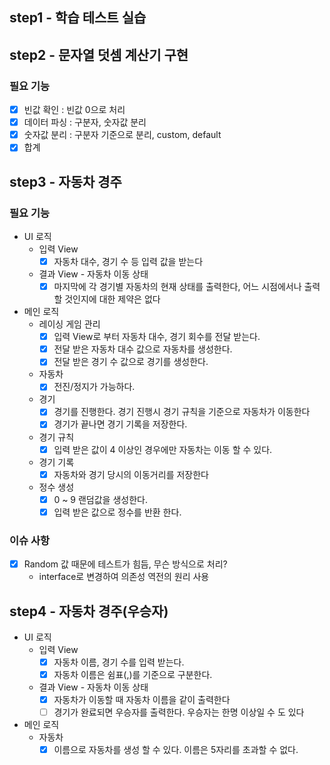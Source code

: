 ## step1 - 학습 테스트 실습

## step2 - 문자열 덧셈 계산기 구현

### 필요 기능
  - [x] 빈값 확인 : 빈값 0으로 처리
  - [x] 데이터 파싱 : 구분자, 숫자값 분리
  - [x] 숫자값 분리 : 구분자 기준으로 분리, custom, default
  - [x] 합계

## step3 - 자동차 경주

### 필요 기능
- UI 로직
  - 입력 View 
    - [x] 자동차 대수, 경기 수 등 입력 값을 받는다
  - 결과 View - 자동차 이동 상태
    - [x] 마지막에 각 경기별 자동차의 현재 상태를 출력한다, 어느 시점에서나 출력할 것인지에 대한 제약은 없다
- 메인 로직
  - 레이싱 게임 관리
    - [x] 입력 View로 부터 자동차 대수, 경기 회수를 전달 받는다.
    - [x] 전달 받은 자동차 대수 값으로 자동차를 생성한다.
    - [x] 전달 받은 경기 수 값으로 경기를 생성한다.
  - 자동차
    - [x] 전진/정지가 가능하다.
  - 경기
    - [x] 경기를 진행한다. 경기 진행시 경기 규칙을 기준으로 자동차가 이동한다
    - [x] 경기가 끝나면 경기 기록을 저장한다.
  - 경기 규칙
    - [x] 입력 받은 값이 4 이상인 경우에만 자동차는 이동 할 수 있다.
  - 경기 기록
    - [x] 자동차와 경기 당시의 이동거리를 저장한다
  - 정수 생성
    - [x] 0 ~ 9 랜덤값을 생성한다.
    - [x] 입력 받은 값으로 정수를 반환 한다.

### 이슈 사항
- [x] Random 값 때문에 테스트가 힘듬, 무슨 방식으로 처리?
  - interface로 변경하여 의존성 역전의 원리 사용

## step4 - 자동차 경주(우승자)
- UI 로직
  - 입력 View
    - [x] 자동차 이름, 경기 수를 입력 받는다. 
    - [x] 자동차 이름은 쉼표(,)를 기준으로 구분한다.
  - 결과 View - 자동차 이동 상태
    - [x] 자동차가 이동할 때 자동차 이름을 같이 출력한다
    - [ ] 경기가 완료되면 우승자를 출력한다. 우승자는 한명 이상일 수 도 있다
- 메인 로직
  - 자동차
    - [x] 이름으로 자동차를 생성 할 수 있다. 이름은 5자리를 초과할 수 없다.
